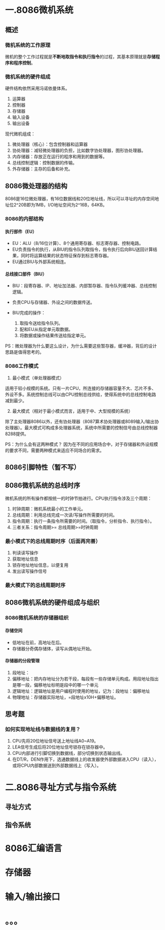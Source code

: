 # 一.8086微机系统
## 概述
### 微机系统的工作原理
微机的整个工作过程就是**不断地取指令和执行指令**的过程，其基本原理就是**存储程序和程序控制**。
### 微机系统的硬件组成
硬件结构依然采用冯诺依曼体系。

1. 运算器
2. 控制器
3. 存储器
4. 输入设备
5. 输出设备

现代微机组成：

1. 微处理器（核心）：包含控制器和运算器
2. 协处理器：减轻微处理器的负担，比如数字协处理器，图形协处理器。
3. 内存储器：存放正在运行的程序和用到的数据等。
4. 总线控制逻辑：控制数据的传输。
5. 外存储器：主存的后备和补充。

## 8086微处理器的结构
8086是16位微处理器，有16位数据线和20位地址线，所以可以寻址的内存空间地址位2^20B即为1MB，I/O地址空间为2^16B，64KB。
### 8086的内部结构
#### 执行部件（EU）
- EU：ALU（8/16位计算）、8个通用寄存器、标志寄存器、控制电路。
- EU负责指令的执行，从BIU的指令队列取指令，指令执行后向BIU送回计算结果，同时将运算结果的状态特征保存到标志寄存器。
- EU通过BIU与外部系统相连。
#### 总线接口部件（BIU）
- BIU：段寄存器、IP、地址加法器、内部暂存器、指令队列缓冲器、总线控制逻辑。
- 负责CPU与存储器、外设之间的数据传送。
- BIU完成的操作：

    1. 取指令送给指令队列。
    2. 配和EU从指定单元取数据。
    3. 将数据或操作结果传送给指定单元。

PS：微处理器为什么要这么设计，为什么需要这些暂存器，缓冲器，背后的设计思路是值得思考的。
### 8086工作模式
1. 最小模式（单处理器模式）

适用于较小规模的系统。只有一片CPU，所连接的存储器容量不大、芯片不多、外设不多。系统控制总线可以由CPU控制总线供给，使得系统中的总线控制电路减到最少。

2. 最大模式（相对于最小模式而言，适用于中、大型规模的系统）

除了主处理器8086以外，还有协处理器（8087算术协处理器或8089输入/输出协处理器）。最大模式可构成多处理器系统，系统中所需要的控制信号由总线控制器8288提供。

PS：为什么会有这两种模式？
因为在不同的应用场合中，对于存储器和外设规模的要求不同，需要两种模式来适应不同场合的需求。
## 8086引脚特性（暂不写）

## 8086微机系统的总线时序
微机系统的所有操作都按统一的时钟节拍进行。CPU执行指令涉及三个周期：

1. 时钟周期：微机系统最小的工作单元。
2. 总线周期：利用总线完成一次读/写操作所需要的时间。
3. 指令周期：执行一条指令所需要的时间。（取指令，分析指令、执行指令）。
4. 三者关系：指令周期>= 总线周期>=时钟周期

### 最小模式下的总线周期时序（后面再完善）
1. 判读读写操作
2. 获取地址信息
3. 锁存地址地址信息，以便复用
4. 发出读写操作信号
### 最大模式下的总线周期时序

## 8086微机系统的硬件组成与组织

### 8086微机系统的存储器组织
#### 存储空间
- 低地址在前，高地址在后。
- 存储器分奇偶存储体，读写从偶地址开始。

#### 存储器的分段管理
1. 段地址：
2. 偏移地址：把内存地址分为若干段，每段有一些存储单元构成。用段地址指出是哪一段，偏移地址标明是段中的哪一个单元
3. 逻辑地址：逻辑地址是用户编程时使用的地址，记为：段地址：偏移地址
4. 物理地址：存储器实际地址，=段地址x10H+偏移地址。

## 思考题
### 如何实现地址线与数据线的复用？
1. CPU先将20位地址信号送上地址线A0~A19。
2. LEA信号生成后将20位地址信号锁存在锁存器中。
3. CPU内部进行引脚切换到数据线，部分切换到状态输出线。
4. 在DT/R，DEN作用下，选通数据线上的收发器使外部数据进入CPU（读入），或将CPU内部数据送到外部数据线上（写入）。
# 二.8086寻址方式与指令系统

## 寻址方式

## 指令系统

# 8086汇编语言

# 存储器

# 输入/输出接口

# 。。。
